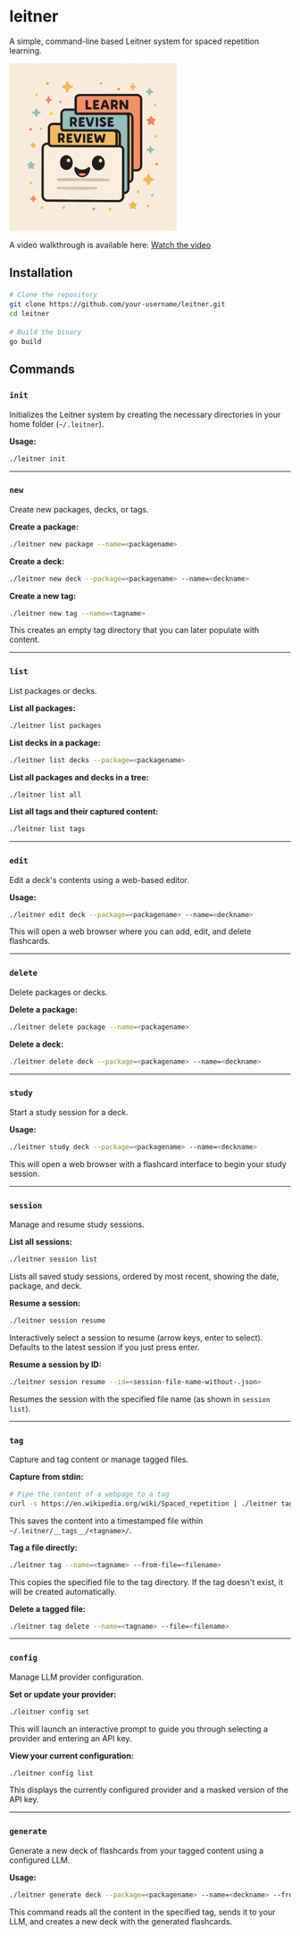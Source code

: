 # leitner

A simple, command-line based Leitner system for spaced repetition learning.

<img src="leitner.png" alt="Leitner logo" width="300"/>

A video walkthrough is available here: [Watch the video](https://sebbarry-personal.nyc3.digitaloceanspaces.com/videos/leitner-1.mp4)

## Installation

```bash
# Clone the repository
git clone https://github.com/your-username/leitner.git
cd leitner

# Build the binary
go build
```

## Commands

### `init`

Initializes the Leitner system by creating the necessary directories in your home folder (`~/.leitner`).

**Usage:**
```bash
./leitner init
```

---

### `new`

Create new packages, decks, or tags.

**Create a package:**
```bash
./leitner new package --name=<packagename>
```

**Create a deck:**
```bash
./leitner new deck --package=<packagename> --name=<deckname>
```

**Create a new tag:**
```bash
./leitner new tag --name=<tagname>
```
This creates an empty tag directory that you can later populate with content.

---

### `list`

List packages or decks.

**List all packages:**
```bash
./leitner list packages
```

**List decks in a package:**
```bash
./leitner list decks --package=<packagename>
```

**List all packages and decks in a tree:**
```bash
./leitner list all
```

**List all tags and their captured content:**
```bash
./leitner list tags
```

---

### `edit`

Edit a deck's contents using a web-based editor.

**Usage:**
```bash
./leitner edit deck --package=<packagename> --name=<deckname>
```
This will open a web browser where you can add, edit, and delete flashcards.

---

### `delete`

Delete packages or decks.

**Delete a package:**
```bash
./leitner delete package --name=<packagename>
```

**Delete a deck:**
```bash
./leitner delete deck --package=<packagename> --name=<deckname>
```

---

### `study`

Start a study session for a deck.

**Usage:**
```bash
./leitner study deck --package=<packagename> --name=<deckname>
```
This will open a web browser with a flashcard interface to begin your study session.

---

### `session`

Manage and resume study sessions.

**List all sessions:**
```bash
./leitner session list
```
Lists all saved study sessions, ordered by most recent, showing the date, package, and deck.

**Resume a session:**
```bash
./leitner session resume
```
Interactively select a session to resume (arrow keys, enter to select). Defaults to the latest session if you just press enter.

**Resume a session by ID:**
```bash
./leitner session resume --id=<session-file-name-without-.json>
```
Resumes the session with the specified file name (as shown in `session list`).

---

### `tag`

Capture and tag content or manage tagged files.

**Capture from stdin:**
```bash
# Pipe the content of a webpage to a tag
curl -s https://en.wikipedia.org/wiki/Spaced_repetition | ./leitner tag --name=learning
```
This saves the content into a timestamped file within `~/.leitner/__tags__/<tagname>/`.

**Tag a file directly:**
```bash
./leitner tag --name=<tagname> --from-file=<filename>
```
This copies the specified file to the tag directory. If the tag doesn't exist, it will be created automatically.

**Delete a tagged file:**
```bash
./leitner tag delete --name=<tagname> --file=<filename>
```

---

### `config`

Manage LLM provider configuration.

**Set or update your provider:**
```bash
./leitner config set
```
This will launch an interactive prompt to guide you through selecting a provider and entering an API key.

**View your current configuration:**
```bash
./leitner config list
```
This displays the currently configured provider and a masked version of the API key.

---

### `generate`

Generate a new deck of flashcards from your tagged content using a configured LLM.

**Usage:**
```bash
./leitner generate deck --package=<packagename> --name=<deckname> --from-tag=<tagname> --cardcount=15
```
This command reads all the content in the specified tag, sends it to your LLM, and creates a new deck with the generated flashcards.
